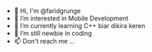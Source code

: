- 👋 Hi, I'm @faridgrunge
- 👀 I’m interested in Mobile Development
- 🌱 I’m currently learning C++ biar dikira keren
- 💞️ I’m still newbie in coding
- 📫 Don't reach me ...

<!---
faridgrunge/faridgrunge is a ✨ special ✨ repository because its `README.md` (this file) appears on your GitHub profile.
You can click the Preview link to take a look at your changes.
--->

